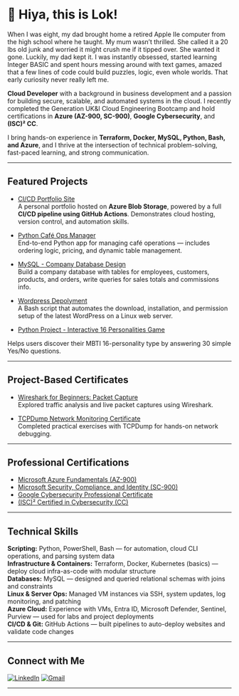 # 👋 Hiya, this is Lok!

 When I was eight, my dad brought home a retired Apple IIe computer from the high school where he taught. My mum wasn’t thrilled. She called it a 20 lbs old junk and worried it might crush me if it tipped over. She wanted it gone. Luckily, my dad kept it. I was instantly obsessed, started learning Integer BASIC and spent hours messing around with text games, amazed that a few lines of code could build puzzles, logic, even whole worlds. That early curiosity never really left me.
 
 **Cloud Developer** with a background in business development and a passion for building secure, scalable, and automated systems in the cloud. I recently completed the Generation UK&I Cloud Engineering Bootcamp and hold certifications in **Azure (AZ-900, SC-900)**, **Google Cybersecurity**, and **(ISC)² CC**.

I bring hands-on experience in **Terraform, Docker, MySQL, Python, Bash, and Azure**, and I thrive at the intersection of technical problem-solving, fast-paced learning, and strong communication.

---

##  Featured Projects

-  [CI/CD Portfolio Site](https://loktinwebhtml.z33.web.core.windows.net/)  
  A personal portfolio hosted on **Azure Blob Storage**, powered by a full **CI/CD pipeline using GitHub Actions**. Demonstrates cloud hosting, version control, and automation skills.

-  [Python Café Ops Manager](https://github.com/thisislok/cafe_project)  
  End-to-end Python app for managing café operations — includes ordering logic, pricing, and dynamic table management.

-  [MySQL - Company Database Design](https://github.com/thisislok/thisislok/blob/main/MySQL%20Challenge)  
  Build a company database with tables for employees, customers, products, and orders, write queries for sales totals and commissions info.

-  [Wordpress Depolyment](https://github.com/thisislok/thisislok/tree/main/project_wordpress)  
  A Bash script that automates the download, installation, and permission setup of the latest WordPress on a Linux web server.

-  [Python Project - Interactive 16 Personalities Game](https://github.com/thisislok/thisislok/tree/main/Interactive%2016%20Personalities%20Quiz%20-%20Python%20Scripts) 

  Helps users discover their MBTI 16-personality type by answering 30 simple Yes/No questions.



---

##  Project-Based Certificates

-  [Wireshark for Beginners: Packet Capture](https://www.coursera.org/account/accomplishments/records/UCL9GC6BG65W)  
  Explored traffic analysis and live packet captures using Wireshark.

-  [TCPDump Network Monitoring Certificate](https://www.coursera.org/account/accomplishments/certificate/U3L6RPCKP77Y)  
  Completed practical exercises with TCPDump for hands-on network debugging.

---

##  Professional Certifications

-  [Microsoft Azure Fundamentals (AZ-900)](https://learn.microsoft.com/en-gb/users/loktincheng-0755/credentials/certification/azure-fundamentals?wt.mc_id=certnurture_eml1_email_wwl&source=docs&tab=credentials-tab)
-  [Microsoft Security, Compliance, and Identity (SC-900)](https://learn.microsoft.com/api/credentials/share/en-us/LokTinCheng-0755/7082A54CFE7F7027?sharingId)
-  [Google Cybersecurity Professional Certificate](https://coursera.org/share/e2c89ce519cb7c1fb7fdf24c6c1ba6c5)
-  [(ISC)² Certified in Cybersecurity (CC)](https://www.credly.com/badges/f124dda5-e2b3-4db8-a522-1f0ad6cb75bf/linked_in_profile)

---

##  Technical Skills

**Scripting:** Python, PowerShell, Bash — for automation, cloud CLI operations, and parsing system data  
**Infrastructure & Containers:** Terraform, Docker, Kubernetes (basics) — deploy cloud infra-as-code with modular structure  
**Databases:** MySQL — designed and queried relational schemas with joins and constraints  
**Linux & Server Ops:** Managed VM instances via SSH, system updates, log monitoring, and patching  
**Azure Cloud:** Experience with VMs, Entra ID, Microsoft Defender, Sentinel, Purview — used for labs and project deployments  
**CI/CD & Git:** GitHub Actions — built pipelines to auto-deploy websites and validate code changes

---

##  Connect with Me

[![LinkedIn](https://img.shields.io/badge/LinkedIn-blue?logo=linkedin&style=for-the-badge)](https://www.linkedin.com/in/ltcheng/)
[![Gmail](https://img.shields.io/badge/Gmail-red?logo=gmail&style=for-the-badge)](mailto:lokslondon@gmail.com)

---
